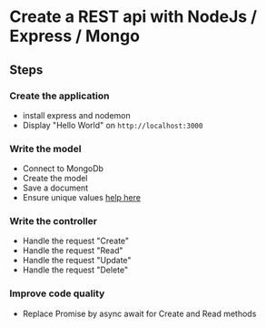 # Create a REST api with NodeJs / Express / Mongo

## Steps

### Create the application

- install express and nodemon
- Display "Hello World" on ```http://localhost:3000```

### Write the model

- Connect to MongoDb
- Create the model
- Save a document
- Ensure unique values [help here](https://luxiyalu.com/mongoose-unique-not-working/)

### Write the controller

- Handle the request "Create"
- Handle the request "Read"
- Handle the request "Update"
- Handle the request "Delete"

### Improve code quality

- Replace Promise by async await for Create and Read methods

